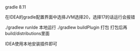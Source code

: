 gradle 8.11

在IDEA的gradle配置界面中选择JVM选择20，选择17的话运行会报错


./gradlew runIde 本地运行
./gradlew buildPlugin 打包  打包后再build/distributions里面

IDEA使用本地安装插件即可